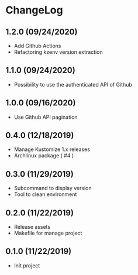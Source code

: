 # ChangeLog

## 1.2.0 (09/24/2020)

- Add Github Actions
- Refactoring kzenv version extraction

## 1.1.0 (09/24/2020)

- Possibility to use the authenticated API of Github

## 1.0.0 (09/16/2020)

- Use Github API pagination

## 0.4.0 (12/18/2019)

- Manage Kustomize 1.x releases
- Archlinux package ( #4 )

## 0.3.0 (11/29/2019)

- Subcommand to display version
- Tool to clean environment

## 0.2.0 (11/22/2019)

- Release assets
- Makefile for manage project

## 0.1.0 (11/22/2019)

- Init project
